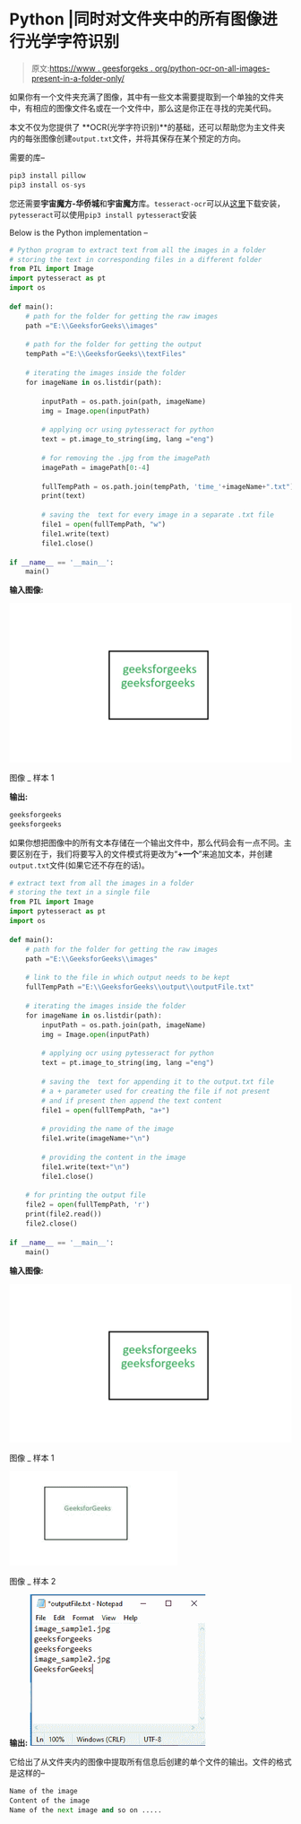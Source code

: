# Python |同时对文件夹中的所有图像进行光学字符识别

> 原文:[https://www . geesforgeks . org/python-ocr-on-all-images-present-in-a-folder-only/](https://www.geeksforgeeks.org/python-ocr-on-all-the-images-present-in-a-folder-simultaneously/)

如果你有一个文件夹充满了图像，其中有一些文本需要提取到一个单独的文件夹中，有相应的图像文件名或在一个文件中，那么这是你正在寻找的完美代码。

本文不仅为您提供了 **OCR(光学字符识别)**的基础，还可以帮助您为主文件夹内的每张图像创建`output.txt`文件，并将其保存在某个预定的方向。

需要的库–

```py
pip3 install pillow
pip3 install os-sys
```

您还需要**宇宙魔方-华侨城**和**宇宙魔方**库。`tesseract-ocr`可以从[这里](https://github.com/UB-Mannheim/tesseract/wiki)下载安装，`pytesseract`可以使用`pip3 install pytesseract`安装

Below is the Python implementation –

```py
# Python program to extract text from all the images in a folder
# storing the text in corresponding files in a different folder
from PIL import Image
import pytesseract as pt
import os

def main():
    # path for the folder for getting the raw images
    path ="E:\\GeeksforGeeks\\images"

    # path for the folder for getting the output
    tempPath ="E:\\GeeksforGeeks\\textFiles"

    # iterating the images inside the folder
    for imageName in os.listdir(path):

        inputPath = os.path.join(path, imageName)
        img = Image.open(inputPath)

        # applying ocr using pytesseract for python
        text = pt.image_to_string(img, lang ="eng")

        # for removing the .jpg from the imagePath
        imagePath = imagePath[0:-4]

        fullTempPath = os.path.join(tempPath, 'time_'+imageName+".txt")
        print(text)

        # saving the  text for every image in a separate .txt file
        file1 = open(fullTempPath, "w")
        file1.write(text)
        file1.close() 

if __name__ == '__main__':
    main()
```

**输入图像:**

![](img/c2b886d05fed1c3f5256aea13eabc18d.png)

图像 _ 样本 1

**输出:**

```py
geeksforgeeks
geeksforgeeks

```

如果你想把图像中的所有文本存储在一个输出文件中，那么代码会有一点不同。主要区别在于，我们将要写入的文件模式将更改为“**+一个**”来追加文本，并创建`output.txt`文件(如果它还不存在的话)。

```py
# extract text from all the images in a folder
# storing the text in a single file
from PIL import Image
import pytesseract as pt
import os

def main():
    # path for the folder for getting the raw images
    path ="E:\\GeeksforGeeks\\images"

    # link to the file in which output needs to be kept
    fullTempPath ="E:\\GeeksforGeeks\\output\\outputFile.txt"

    # iterating the images inside the folder
    for imageName in os.listdir(path):
        inputPath = os.path.join(path, imageName)
        img = Image.open(inputPath)

        # applying ocr using pytesseract for python
        text = pt.image_to_string(img, lang ="eng")

        # saving the  text for appending it to the output.txt file
        # a + parameter used for creating the file if not present
        # and if present then append the text content
        file1 = open(fullTempPath, "a+")

        # providing the name of the image
        file1.write(imageName+"\n")

        # providing the content in the image
        file1.write(text+"\n")
        file1.close() 

    # for printing the output file
    file2 = open(fullTempPath, 'r')
    print(file2.read())
    file2.close()        

if __name__ == '__main__':
    main()
```

**输入图像:**

![](img/c2b886d05fed1c3f5256aea13eabc18d.png)

图像 _ 样本 1

![](img/a6f5569262f9e41a5e9e812cf598d112.png)

图像 _ 样本 2

**输出:**
![](img/58bd85d73c62a844e521e0ce9aad683e.png)

它给出了从文件夹内的图像中提取所有信息后创建的单个文件的输出。文件的格式是这样的–

```py
Name of the image
Content of the image
Name of the next image and so on .....
```